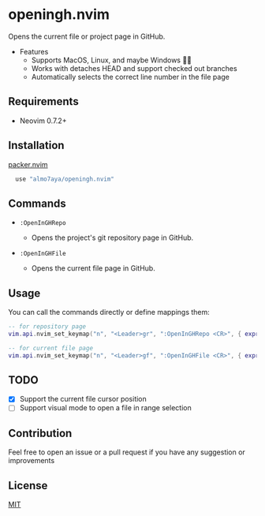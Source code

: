 # openingh.nvim
Opens the current file or project page in GitHub.
  - Features
    - Supports MacOS, Linux, and maybe Windows 🤷‍♂️
    - Works with detaches HEAD and support checked out branches
    - Automatically selects the correct line number in the file page 

## Requirements

  - Neovim 0.7.2+

## Installation

[packer.nvim](https://github.com/wbthomason/packer.nvim)

```lua
  use "almo7aya/openingh.nvim"
```

## Commands

- `:OpenInGHRepo`
  - Opens the project's git repository page in GitHub.

- `:OpenInGHFile`
  - Opens the current file page in GitHub.

## Usage

You can call the commands directly or define mappings them:

```lua
-- for repository page
vim.api.nvim_set_keymap("n", "<Leader>gr", ":OpenInGHRepo <CR>", { expr = true, noremap = true })

-- for current file page
vim.api.nvim_set_keymap("n", "<Leader>gf", ":OpenInGHFile <CR>", { expr = true, noremap = true })
```

## TODO

  - [x] Support the current file cursor position
  - [ ] Support visual mode to open a file in range selection 

## Contribution

Feel free to open an issue or a pull request if you have any suggestion or improvements 

## License

[MIT](./LICENSE)

